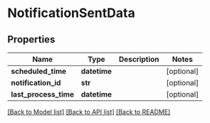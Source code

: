 # NotificationSentData

## Properties
Name | Type | Description | Notes
------------ | ------------- | ------------- | -------------
**scheduled_time** | **datetime** |  | [optional] 
**notification_id** | **str** |  | [optional] 
**last_process_time** | **datetime** |  | [optional] 

[[Back to Model list]](../README.md#documentation-for-models) [[Back to API list]](../README.md#documentation-for-api-endpoints) [[Back to README]](../README.md)

